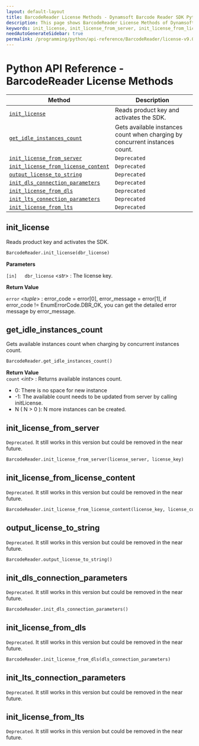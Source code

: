 ```yaml
---
layout: default-layout
title: BarcodeReader License Methods - Dynamsoft Barcode Reader SDK Python Edition API Reference
description: This page shows BarcodeReader License Methods of Dynamsoft Barcode Reader SDK Python Edition.
keywords: init_license, init_license_from_server, init_license_from_license_content, output_license_to_string, license methods, BarcodeReader, api reference, python
needAutoGenerateSidebar: true
permalink: /programming/python/api-reference/BarcodeReader/license-v9.0.0.html
---
```



# Python API Reference - BarcodeReader License Methods

  | Method               | Description |
  |----------------------|-------------|
  | [`init_license`](#init_license) | Reads product key and activates the SDK.  |
  | [`get_idle_instances_count`](#get_idle_instances_count) | Gets available instances count when charging by concurrent instances count. |
  | [`init_license_from_server`](#init_license_from_server) | `Deprecated` |
  | [`init_license_from_license_content`](#init_license_from_license_content) | `Deprecated` |
  | [`output_license_to_string`](#output_license_to_string) | `Deprecated` |
  | [`init_dls_connection_parameters`](#init_dls_connection_parameters) | `Deprecated` |
  | [`init_license_from_dls`](#init_license_from_dls) | `Deprecated` |
  | [`init_lts_connection_parameters`](#init_lts_connection_parameters) | `Deprecated` |
  | [`init_license_from_lts`](#init_license_from_lts) | `Deprecated` |
  

## init_license

Reads product key and activates the SDK.

```python
BarcodeReader.init_license(dbr_license)
```

**Parameters**  

`[in]	dbr_license` <*str*> : The license key.

**Return Value**  

`error` <*tuple*> : error_code = error[0], error_message = error[1], if error_code != EnumErrorCode.DBR_OK, you can get the detailed error message by error_message.


## get_idle_instances_count
Gets available instances count when charging by concurrent instances count.

```python
BarcodeReader.get_idle_instances_count()
```   

**Return Value**  
`count` <*int*> : Returns available instances count.    
- 0: There is no space for new instance  
- -1: The available count needs to be updated from server by calling initLicense.
- N ( N > 0 ): N more instances can be created.

## init_license_from_server

`Deprecated`. It still works in this version but could be removed in the near future.

```python
BarcodeReader.init_license_from_server(license_server, license_key)
```

## init_license_from_license_content

`Deprecated`. It still works in this version but could be removed in the near future.

```python
BarcodeReader.init_license_from_license_content(license_key, license_content)
```

## output_license_to_string

`Deprecated`. It still works in this version but could be removed in the near future.

```python
BarcodeReader.output_license_to_string()
```

## init_dls_connection_parameters

`Deprecated`. It still works in this version but could be removed in the near future.

```python
BarcodeReader.init_dls_connection_parameters()
```

## init_license_from_dls

`Deprecated`. It still works in this version but could be removed in the near future.

```python
BarcodeReader.init_license_from_dls(dls_connection_parameters)
```

## init_lts_connection_parameters
`Deprecated`. It still works in this version but could be removed in the near future.

## init_license_from_lts
`Deprecated`. It still works in this version but could be removed in the near future.
